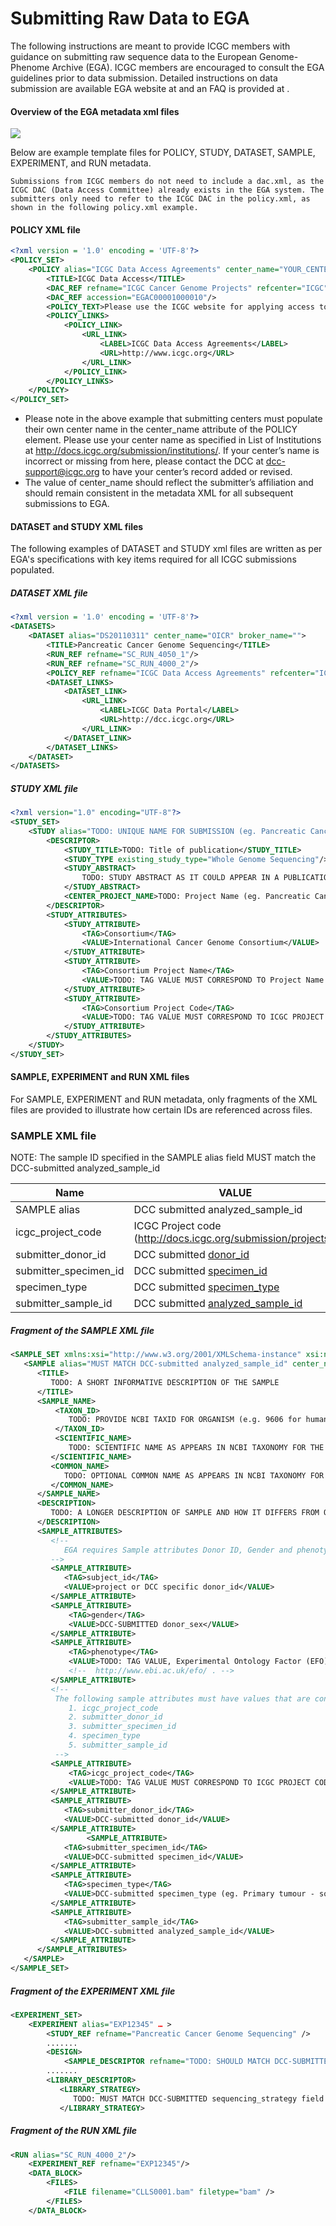 # Submitting Raw Data to EGA

The following instructions are meant to provide ICGC members with guidance on submitting raw sequence data to the European Genome-Phenome Archive (EGA). ICGC members are encouraged to consult the EGA guidelines prior to data submission. Detailed instructions on data submission are available EGA website at  and an FAQ is provided at .


#### Overview of the EGA metadata xml files

![](/submission/images/ega-meta.png)

Below are example template files for POLICY, STUDY, DATASET, SAMPLE, EXPERIMENT, and RUN metadata.

```text
Submissions from ICGC members do not need to include a dac.xml, as the ICGC DAC (Data Access Committee) already exists in the EGA system. The submitters only need to refer to the ICGC DAC in the policy.xml, as shown in the following policy.xml example.
```

#### POLICY XML file

```xml
<?xml version = '1.0' encoding = 'UTF-8'?>
<POLICY_SET>
    <POLICY alias="ICGC Data Access Agreements" center_name="YOUR_CENTER_NAME_HERE. See http://docs.icgc.org/submission/institutions/ (eg. OICR)" broker_name="EGA">
        <TITLE>ICGC Data Access</TITLE>
        <DAC_REF refname="ICGC Cancer Genome Projects" refcenter="ICGC"/>
        <DAC_REF accession="EGAC00001000010"/>
        <POLICY_TEXT>Please use the ICGC website for applying access to the data</POLICY_TEXT>
        <POLICY_LINKS>
            <POLICY_LINK>
                <URL_LINK>
                    <LABEL>ICGC Data Access Agreements</LABEL>
                    <URL>http://www.icgc.org</URL>
                </URL_LINK>
            </POLICY_LINK>
        </POLICY_LINKS>
    </POLICY>
</POLICY_SET>
```

* Please note in the above example that submitting centers must populate their own center name in the center_name attribute of the POLICY element. Please use your center name as specified in List of Institutions at http://docs.icgc.org/submission/institutions/. If your center’s name is incorrect or missing from here, please contact the DCC at dcc-support@icgc.org to have your center’s record added or revised.
* The value of center_name should reflect the submitter’s affiliation and should remain consistent in the metadata XML for all subsequent submissions to EGA.

#### DATASET and STUDY XML files

The following examples of DATASET and STUDY xml files are written as per EGA's specifications with key items required for all ICGC submissions populated.

##### DATASET XML file

```xml
<?xml version = '1.0' encoding = 'UTF-8'?>
<DATASETS>
    <DATASET alias="DS20110311" center_name="OICR" broker_name="">
        <TITLE>Pancreatic Cancer Genome Sequencing</TITLE>
        <RUN_REF refname="SC_RUN_4050_1"/>
        <RUN_REF refname="SC_RUN_4000_2"/>
        <POLICY_REF refname="ICGC Data Access Agreements" refcenter="ICGC"/>
        <DATASET_LINKS>
            <DATASET_LINK>
                <URL_LINK>
                    <LABEL>ICGC Data Portal</LABEL>
                    <URL>http://dcc.icgc.org</URL>
                </URL_LINK>
            </DATASET_LINK>
        </DATASET_LINKS>
    </DATASET>
</DATASETS>
```

##### STUDY XML file

```xml
<?xml version="1.0" encoding="UTF-8"?>
<STUDY_SET>
    <STUDY alias="TODO: UNIQUE NAME FOR SUBMISSION (eg. Pancreatic Cancer Genome Sequencing)" center_name="TODO: centre name/abbreviation found at http://docs.icgc.org/submission/institutions/ (eg. OICR)">
        <DESCRIPTOR>
            <STUDY_TITLE>TODO: Title of publication</STUDY_TITLE>
            <STUDY_TYPE existing_study_type="Whole Genome Sequencing"/>
            <STUDY_ABSTRACT>
                TODO: STUDY ABSTRACT AS IT COULD APPEAR IN A PUBLICATION
            </STUDY_ABSTRACT>
            <CENTER_PROJECT_NAME>TODO: Project Name (eg. Pancreatic Cancer Sequencing Initiative)</CENTER_PROJECT_NAME>
        </DESCRIPTOR>
        <STUDY_ATTRIBUTES>
            <STUDY_ATTRIBUTE>
                <TAG>Consortium</TAG>
                <VALUE>International Cancer Genome Consortium</VALUE>
            </STUDY_ATTRIBUTE>
            <STUDY_ATTRIBUTE>
                <TAG>Consortium Project Name</TAG>
                <VALUE>TODO: TAG VALUE MUST CORRESPOND TO Project Name listed in http://docs.icgc.org/submission/projects/</VALUE>
            </STUDY_ATTRIBUTE>
            <STUDY_ATTRIBUTE>
                <TAG>Consortium Project Code</TAG>
                <VALUE>TODO: TAG VALUE MUST CORRESPOND TO ICGC PROJECT CODE (eg. PACA-CA). DCC Project codes can be found at http://docs.icgc.org/submission/projects/</VALUE>
            </STUDY_ATTRIBUTE>
        </STUDY_ATTRIBUTES>
    </STUDY>
</STUDY_SET>
```

#### SAMPLE, EXPERIMENT and RUN XML files
For SAMPLE, EXPERIMENT and RUN metadata, only fragments of the XML files are provided to illustrate how certain IDs are referenced across files.

### SAMPLE XML file

NOTE: The sample ID specified in the SAMPLE alias field MUST match the DCC-submitted analyzed_sample_id

| Name | VALUE |
| ---- | ---- |
| SAMPLE alias | DCC submitted analyzed_sample_id 
| icgc_project_code | ICGC Project code (http://docs.icgc.org/submission/projects/) 
| submitter_donor_id |  DCC submitted [donor_id][1] 
| submitter_specimen_id | DCC submitted [specimen_id][2] 
| specimen_type | DCC submitted [specimen_type][3] 
| submitter_sample_id | DCC submitted [analyzed_sample_id][4]


##### Fragment of the SAMPLE XML file
```xml
<SAMPLE_SET xmlns:xsi="http://www.w3.org/2001/XMLSchema-instance" xsi:noNamespaceSchemaLocation="ftp://ftp.sra.ebi.ac.uk/meta/xsd/sra_1_5/SRA.sample.xsd">
   <SAMPLE alias="MUST MATCH DCC-submitted analyzed_sample_id" center_name="TODO: Enter centre name/abbreviation as specified at http://docs.icgc.org/submission/institutions/">
      <TITLE>
         TODO: A SHORT INFORMATIVE DESCRIPTION OF THE SAMPLE
      </TITLE>
      <SAMPLE_NAME>
          <TAXON_ID>
             TODO: PROVIDE NCBI TAXID FOR ORGANISM (e.g. 9606 for human)
          </TAXON_ID>
          <SCIENTIFIC_NAME>
             TODO: SCIENTIFIC NAME AS APPEARS IN NCBI TAXONOMY FOR THE TAXON_ID (e.g. homo sapiens)
         </SCIENTIFIC_NAME>
         <COMMON_NAME>
            TODO: OPTIONAL COMMON NAME AS APPEARS IN NCBI TAXONOMY FOR THE TAXON_ID (e.g. human)
         </COMMON_NAME>
      </SAMPLE_NAME>
      <DESCRIPTION>
         TODO: A LONGER DESCRIPTION OF SAMPLE AND HOW IT DIFFERS FROM OTHER SAMPLES
      </DESCRIPTION>
      <SAMPLE_ATTRIBUTES>
         <!--
            EGA requires Sample attributes Donor ID, Gender and phenotype for each sample
         -->
         <SAMPLE_ATTRIBUTE>
            <TAG>subject_id</TAG>
            <VALUE>project or DCC specific donor_id</VALUE>
         </SAMPLE_ATTRIBUTE>
         <SAMPLE_ATTRIBUTE>
             <TAG>gender</TAG>
             <VALUE>DCC-SUBMITTED donor_sex</VALUE>
         </SAMPLE_ATTRIBUTE>
         <SAMPLE_ATTRIBUTE>
             <TAG>phenotype</TAG>
             <VALUE>TODO: TAG VALUE, Experimental Ontology Factor (EFO) accession term recommended</VALUE>
             <!--  http://www.ebi.ac.uk/efo/ . -->
         </SAMPLE_ATTRIBUTE>
         <!--
          The following sample attributes must have values that are consistent with DCC:
             1. icgc_project_code
             2. submitter_donor_id
             3. submitter_specimen_id
             4. specimen_type
             5. submitter_sample_id
          -->
         <SAMPLE_ATTRIBUTE>
             <TAG>icgc_project_code</TAG>
             <VALUE>TODO: TAG VALUE MUST CORRESPOND TO ICGC PROJECT CODE (eg. PACA-CA). DCC Project codes can be found at http://docs.icgc.org/submission/projects/<VALUES>
         </SAMPLE_ATTRIBUTE>
         <SAMPLE_ATTRIBUTE>
            <TAG>submitter_donor_id</TAG>
            <VALUE>DCC-submitted donor_id</VALUE>
         </SAMPLE_ATTRIBUTE>
                 <SAMPLE_ATTRIBUTE>
            <TAG>submitter_specimen_id</TAG>
            <VALUE>DCC-submitted specimen_id</VALUE>
         </SAMPLE_ATTRIBUTE>
         <SAMPLE_ATTRIBUTE>
            <TAG>specimen_type</TAG>
            <VALUE>DCC-submitted specimen_type (eg. Primary tumour - solid tissue)</VALUE>
         </SAMPLE_ATTRIBUTE>
         <SAMPLE_ATTRIBUTE>
            <TAG>submitter_sample_id</TAG>
            <VALUE>DCC-submitted analyzed_sample_id</VALUE>
         </SAMPLE_ATTRIBUTE>
      </SAMPLE_ATTRIBUTES>
   </SAMPLE>
</SAMPLE_SET>
```

##### Fragment of the EXPERIMENT XML file

```xml
<EXPERIMENT_SET>
    <EXPERIMENT alias="EXP12345" … >
        <STUDY_REF refname="Pancreatic Cancer Genome Sequencing" />
        .......
        <DESIGN>
            <SAMPLE_DESCRIPTOR refname="TODO: SHOULD MATCH DCC-SUBMITTED analyzed_sample_id" />
        .......
        <LIBRARY_DESCRIPTOR>
           <LIBRARY_STRATEGY>
              TODO: MUST MATCH DCC-SUBMITTED sequencing_strategy field
           </LIBRARY_STRATEGY>


```

##### Fragment of the RUN XML file

```xml
<RUN alias="SC_RUN_4000_2"/>
    <EXPERIMENT_REF refname="EXP12345"/>
    <DATA_BLOCK>
        <FILES>
            <FILE filename="CLLS0001.bam" filetype="bam" />
        </FILES>
    </DATA_BLOCK>
```
[1]: http://docs.icgc.org/dictionary/viewer/#?q=donor_id&viewMode=details&dataType=donor
[2]: http://docs.icgc.org/dictionary/viewer/#?q=specimen_id&viewMode=details&dataType=specimen
[3]: http://docs.icgc.org/dictionary/viewer/#?q=specimen_type&viewMode=codelist&dataType=specimen
[4]: http://docs.icgc.org/dictionary/viewer/#?q=analyzed_sample_id&viewMode=details&dataType=sample
